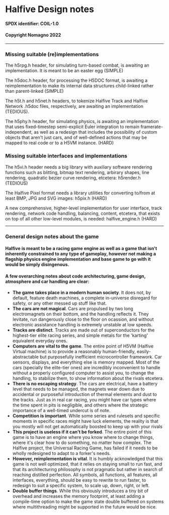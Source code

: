 # Halfive Design notes

#### SPDX identifier: COIL-1.0
#### Copyright Nomagno 2022

***
### Missing suitable (re)implementations
The h5rpg.h header, for simulating turn-based combat, is awaiting an implementation. It is meant to be an easter egg (SIMPLE)

The h5doc.h header, for processing the H5DOC format, is awaiting a reimplementation to make its internal data structures child-linked rather than parent-linked (SIMPLE)

The h5t.h and h5net.h headers, to tokenize Halfive Track and Halfive Network .h5doc files, respectively, are awaiting an implementation (TEDIOUS).

The h5phy.h header, for simulating physics, is awaiting an implementation that uses fixed-timestep semi-explicit Euler integration to remain framerate-independent, 
as well as a redesign that includes the possibility of custom objects that aren't just cars, and of well-defined actions that may be mapped to real code or to a H5VM instance. (HARD)


### Missing suitable interfaces and implementations

The h5vi.h header needs a big library with auxiliary software rendering functions such as blitting,
bitmap text rendering, arbirary shapes, line rendering, quadratic bezier curve rendering, etcetera:  h5render.h (TEDIOUS)

The Halfive Pixel format needs a library utilities for converting to/from at least BMP, JPG and SVG images: h5pix.h (HARD)

A new comprehensive, higher-level implementation for user interface, track rendering, network code
handling, balancing, content, etcetera, that exists on top of all other low-level modules, is needed: halfive_engine.h (HARD)

***
### General design notes about the game
#### Halfive is meant to be a racing game engine as well as a game that isn't inherently constrained to any type of gameplay, however not making a flagship physics engine implementation and base game to go with it would be simply disingenous.
#### A few overarching notes about code architecturing, game design, atmosphere and car handling are clear:

- **The game takes place in a modern human society**. It does not, by default, feature death machines, a complete in-universe disregard for safety, or any other messed up stuff like that.
- **The cars are not magical**. Cars are propulsed by two long electromagnets on their bottom, and the handling reflects it. They levitate, run dangerously close to the floor on ocassion, and without electronic assistance handling is extremely unstable at low speeds.
- **Tracks are distinct**. Tracks are made out of superconductors for the highest-tier elite racing series, and simple metals for the 'karting' equivalent everyday ones.
- **Computers are vital to the game**. The entire point of H5VM (Halfive Virtual machine) is to provide a reasonably human-friendly, easily-abstractable but purposefully inefficient microcontroller framework. Car sensors, displays, and everything else is memory mapped. Most of the cars (specially the elite-tier ones) are incredibly inconvenient to handle without a properly configured computer to assist you, to change the handling, to stabilize them, to show information about the rivals etcetera.
- **There is no escaping strategy**. The cars are electrical, have a battery level that needs to
be managed, the magnets wear down due to accidental or purposeful introduction of thermal elements
and dust to the tracks. Just as in real car racing, you might have car types where the time spent in
pits is negligible, and others where the strategic importance of a well-timed undercut is of note.
- **Competition is important**. While some series and rulesets and specific moments in specific
races might have luck elements, the reality is that you mostly will not get automatically boosted to keep up with your rivals
- **This project is useless if it can't be forked**. The entire point of this game is to have an engine where you know where to change things, where it's clear how to do something, no matter how complex. The Halfive project, the Universal Racing Game, has failed if it needs to be wholly redesigned to adapt to a forker's needs.
- **However, reimplementation is vital**. It is humbly acknowledged that this game is not well optimized, that it relies on staying small to run fast, and that its architecturing philosophy is not pragmatic but rather in search of reaching distilled perfection. All symbols, all functions, all features, all interfaces, everything, should be easy to rewrite to run faster, to redesign to suit a specific system, to scale up, down, right, or left.
- **Double buffer things**. While this obviously introduces a tiny bit of overhead and increases the memory footprint, at least adding a compile-time option to make the game state double buffered on systems where multithreading might be supported in the future would be nice.

